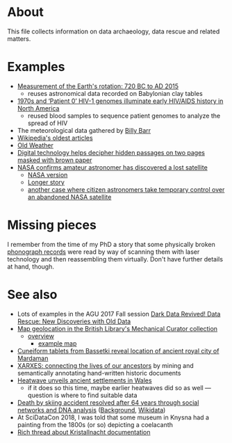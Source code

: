 # About

This file collects information on data archaeology, data rescue and related matters.

# Examples

* [Measurement of the Earth's rotation: 720 BC to AD 2015](https://doi.org/10.1098/rspa.2016.0404)
  - reuses astronomical data recorded on Babylonian clay tables
* [1970s and ‘Patient 0’ HIV-1 genomes illuminate early HIV/AIDS history in North America](https://doi.org/10.1038/nature19827)
  - reused blood samples to sequence patient genomes to analyze the spread of HIV
* The meteorological data gathered by [Billy Barr](https://en.wikipedia.org/wiki/Billy_Barr_(naturalist))
* [Wikipedia's oldest articles](https://en.wikipedia.org/wiki/Wikipedia:Wikipedia%27s_oldest_articles)
* [Old Weather](https://www.oldweather.org/)
* [Digital technology helps decipher hidden passages on two pages masked with brown paper](https://www.theguardian.com/books/2018/may/15/anne-franks-dirty-jokes-found-diary-pages-covered-brown-paper)
* [NASA confirms amateur astronomer has discovered a lost satellite](https://doi.org/10.1126/science.aat1319)
  - [NASA version](https://www.nasa.gov/feature/goddard/2018/nasa-image-confirmed)
  - [Longer story](https://www.washingtonpost.com/news/speaking-of-science/wp/2018/01/31/nasa-lost-contact-with-a-satellite-12-years-ago-an-amateur-just-found-its-signal/)
  - [another case where citizen astronomers take temporary control over an abandoned NASA satellite](https://en.wikipedia.org/wiki/International_Cometary_Explorer#Further_contact)

# Missing pieces

I remember from the time of my PhD a story that some physically broken [phonograph records](https://en.wikipedia.org/wiki/Phonograph_record) were read by way of scanning them with laser technology and then reassembling them virtually. Don't have further details at hand, though.

# See also

* Lots of examples in the AGU 2017 Fall session [Dark Data Revived! Data Rescue: New Discoveries with Old Data](https://agu.confex.com/agu/fm17/preliminaryview.cgi/Session26843)
* [Map geolocation in the British Library's Mechanical Curator collection](https://commons.wikimedia.org/wiki/Commons:British_Library/Mechanical_Curator_collection/georeferencing_status)
  - [overview](http://www.bl.uk/georeferencer/georeferencingmap.html)
    - [example map](http://british-library.georeferencer.com/map/y6J21at7ahoCxzxkx5VoWu/201712151550-OBT9Z9/visualize)
* [Cuneiform tablets from Bassetki reveal location of ancient royal city of Mardaman](https://www.uni-tuebingen.de/en/newsfullview-landingpage/article/cuneiform-tablets-from-bassetki-reveal-location-of-ancient-royal-city-of-mardaman.html)
* [XARXES: connecting the lives of our ancestors](http://www.cvc.uab.es/outreach/?p=291) by mining and semantically annotating hand-written historic documents
* [Heatwave unveils ancient settlements in Wales](https://www.bbc.com/news/amp/uk-wales-44746447)
  - if it does so this time, maybe earlier heatwaves did so as well &mdash; question is where to find suitable data
* [Death by skiing accident resolved after 64 years through social networks and DNA analysis](https://twitter.com/poliziadistato/status/1023434264552062976) ([Background](https://www.20minutes.fr/societe/2314811-20180730-italie-skieur-francais-disparu-64-ans-identifie-grace-reseaux-sociaux), [Wikidata](https://www.wikidata.org/wiki/Q55841497))
* At SciDataCon 2018, I was told that some museum in Knysna had a painting from the 1800s (or so) depicting a coelacanth
* [Rich thread about Kristallnacht documentation](https://twitter.com/ElishevaAvital/status/1060914913328148480)
